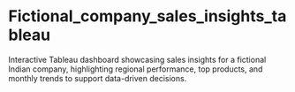 # Fictional_company_sales_insights_tableau
Interactive Tableau dashboard showcasing sales insights for a fictional Indian company, highlighting regional performance, top products, and monthly trends to support data-driven decisions.
